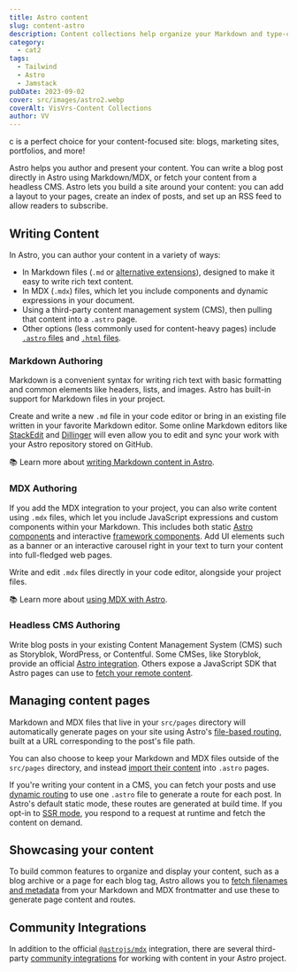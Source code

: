 ```yaml
---
title: Astro content
slug: content-astro
description: Content collections help organize your Markdown and type-check your frontmatter with schemas.
category:
  - cat2
tags:
  - Tailwind
  - Astro
  - Jamstack
pubDate: 2023-09-02
cover: src/images/astro2.webp
coverAlt: VisVrs-Content Collections
author: VV
---
```


c is a perfect choice for your content-focused site: blogs, marketing sites, portfolios, and more!

Astro helps you author and present your content. You can write a blog post directly in Astro using Markdown/MDX, or fetch your content from a headless CMS. Astro lets you build a site around your content: you can add a layout to your pages, create an index of posts, and set up an RSS feed to allow readers to subscribe.

## Writing Content

In Astro, you can author your content in a variety of ways: 
- In Markdown files (`.md` or [alternative extensions](/en/guides/markdown-content/)), designed to make it easy to write rich text content.
- In MDX (`.mdx`) files, which let you include components and dynamic expressions in your document.
- Using a third-party content management system (CMS), then pulling that content into a `.astro` page.
- Other options (less commonly used for content-heavy pages) include [`.astro` files](/en/core-concepts/astro-pages/#astro-pages) and [`.html` files](/en/core-concepts/astro-pages/#html-pages).

### Markdown Authoring
Markdown is a convenient syntax for writing rich text with basic formatting and common elements like headers, lists, and images. Astro has built-in support for Markdown files in your project.

Create and write a new `.md` file in your code editor or bring in an existing file written in your favorite Markdown editor. Some online Markdown editors like [StackEdit](https://stackedit.io/) and [Dillinger](https://dillinger.io) will even allow you to edit and sync your work with your Astro repository stored on GitHub.

📚 Learn more about [writing Markdown content in Astro](/en/guides/markdown-content/).

### MDX Authoring
If you add the MDX integration to your project, you can also write content using `.mdx` files, which let you include JavaScript expressions and custom components within your Markdown. This includes both static [Astro components](/en/core-concepts/astro-components/) and interactive [framework components](/en/core-concepts/framework-components/). Add UI elements such as a banner or an interactive carousel right in your text to turn your content into full-fledged web pages.

Write and edit `.mdx` files directly in your code editor, alongside your project files.

📚 Learn more about [using MDX with Astro](/en/guides/integrations-guide/mdx/).

### Headless CMS Authoring

Write blog posts in your existing Content Management System (CMS) such as Storyblok, WordPress, or Contentful. Some CMSes, like Storyblok, provide an official [Astro integration](https://www.storyblok.com/mp/announcing-storyblok-astro). Others expose a JavaScript SDK that Astro pages can use to [fetch your remote content](/en/guides/data-fetching/#fetch-from-a-headless-cms).

## Managing content pages

Markdown and MDX files that live in your `src/pages` directory will automatically generate pages on your site using Astro's [file-based routing](/en/core-concepts/routing/), built at a URL corresponding to the post's file path. 

You can also choose to keep your Markdown and MDX files outside of the `src/pages` directory, and instead [import their content](/en/guides/markdown-content/#importing-markdown) into `.astro` pages.

If you're writing your content in a CMS, you can fetch your posts and use [dynamic routing](/en/core-concepts/routing/#dynamic-routes) to use one `.astro` file to generate a route for each post. In Astro's default static mode, these routes are generated at build time. If you opt-in to [SSR mode](/en/guides/server-side-rendering/), you respond to a request at runtime and fetch the content on demand.

## Showcasing your content

To build common features to organize and display your content, such as a blog archive or a page for each blog tag, Astro allows you to [fetch filenames and metadata](/en/reference/api-reference/#astroglob) from your Markdown and MDX frontmatter and use these to generate page content and routes.


## Community Integrations

In addition to the official [`@astrojs/mdx`](/en/guides/integrations-guide/mdx/) integration, there are several third-party [community integrations](https://astro.build/integrations/?search=&categories%5B%5D=css%2Bui) for working with content in your Astro project.

